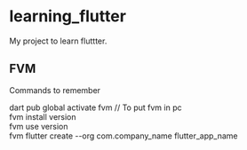 # learning_flutter

My project to learn fluttter.

## FVM 
Commands to remember <br>

dart pub global activate fvm // To put fvm in pc <br>
fvm install version <br>
fvm use version <br>
fvm flutter create --org com.company_name flutter_app_name <br>
